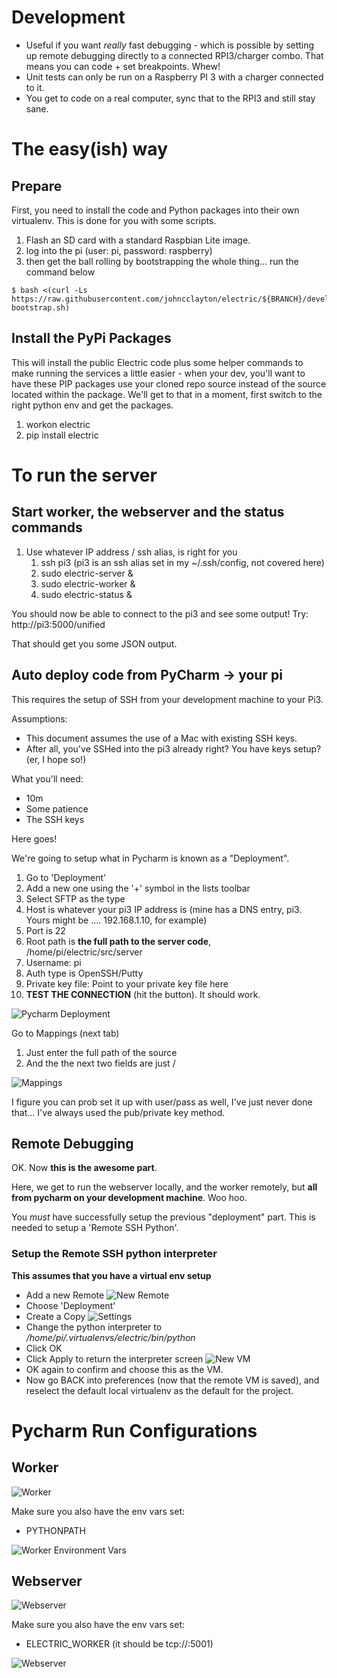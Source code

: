 # Development

* Useful if you want *really* fast debugging - which is possible by setting up remote debugging directly to a connected RPI3/charger combo. That means you can code + set breakpoints. Whew! 
* Unit tests can only be run on a Raspberry PI 3 with a charger connected to it.
* You get to code on a real computer, sync that to the RPI3 and still stay sane.

# The easy(ish) way

## Prepare

First, you need to install the code and Python packages into their own virtualenv. This is done for you with some scripts.

  1. Flash an SD card with a standard Raspbian Lite image. 
  1. log into the pi (user: pi, password: raspberry)
  1. then get the ball rolling by bootstrapping the whole thing... run the command below
  
    $ bash <(curl -Ls https://raw.githubusercontent.com/johncclayton/electric/${BRANCH}/development/rpi3-bootstrap.sh)


## Install the PyPi Packages
This will install the public Electric code plus some helper commands to make running the services a little easier - when your dev, you'll want to have these PIP packages use your
cloned repo source instead of the source located within the package.  We'll get to that in a moment, first switch to the right python env and get the packages. 

  1. workon electric 
  1. pip install electric 

# To run the server

## Start worker, the webserver and the status commands
1. Use whatever IP address / ssh alias, is right for you
    1. ssh pi3 (pi3 is an ssh alias set in my ~/.ssh/config, not covered here)
    1. sudo electric-server &
    1. sudo electric-worker &
    1. sudo electric-status &

You should now be able to connect to the pi3 and see some output!
Try:  http://pi3:5000/unified

That should get you some JSON output.

## Auto deploy code from PyCharm -> your pi

This requires the setup of SSH from your development machine to your Pi3.

Assumptions:
- This document assumes the use of a Mac with existing SSH keys.
- After all, you've SSHed into the pi3 already right? You have keys setup? (er, I hope so!)

What you'll need:

- 10m
- Some patience
- The SSH keys

Here goes!

We're going to setup what in Pycharm is known as a "Deployment".

  1. Go to 'Deployment'
  1. Add a new one using the '+' symbol in the lists toolbar
  1. Select SFTP as the type
  1. Host is whatever your pi3 IP address is (mine has a DNS entry, pi3. Yours might be .... 192.168.1.10, for example)
  1. Port is 22
  1. Root path is __the full path to the server code__, /home/pi/electric/src/server
  1. Username: pi
  1. Auth type is OpenSSH/Putty
  1. Private key file: Point to your private key file here
  1. __TEST THE CONNECTION__ (hit the button). It should work.

![Pycharm Deployment](/docs/images/dev/Pycharm_Deployment.png)

Go to Mappings (next tab)

  1. Just enter the full path of the source
  1. And the the next two fields are just /

![Mappings](/docs/images/dev/Pycharm_Mappings.png)

I figure you can prob set it up with user/pass as well, I've just never done that... I've always used the pub/private key method.

## Remote Debugging

OK. Now __this is the awesome part__.

Here, we get to run the webserver locally, and the worker remotely, but __all from pycharm on your development machine__.  Woo hoo.

You *must* have successfully setup the previous "deployment" part. This is needed to setup a 'Remote SSH Python'.

### Setup the Remote SSH python interpreter
__This assumes that you have a virtual env setup__

- Add a new Remote
![New Remote](/docs/images/dev/Add_Remote_VM.png)
- Choose 'Deployment'
- Create a Copy
![Settings](/docs/images/dev/Use_Deploy_Config.png)
- Change the python interpreter to _/home/pi/.virtualenvs/electric/bin/python_
- Click OK
- Click Apply to return the interpreter screen
![New VM](/docs/images/dev/New_Remote_VM.png)
- OK again to confirm and choose this as the VM.
- Now go BACK into preferences (now that the remote VM is saved), and reselect the default local virtualenv as the default for the project.

# Pycharm Run Configurations

## Worker
![Worker](/docs/images/dev/Worker.png)

Make sure you also have the env vars set:

   - PYTHONPATH

![Worker Environment Vars](/docs/images/dev/Worker_Env_Vars.png)


## Webserver
![Webserver](/docs/images/dev/Webserver.png)

Make sure you also have the env vars set:

   - ELECTRIC_WORKER (it should be tcp://<some ip>:5001)

![Webserver](/docs/images/dev/Webserver_Env_Vars.png)



